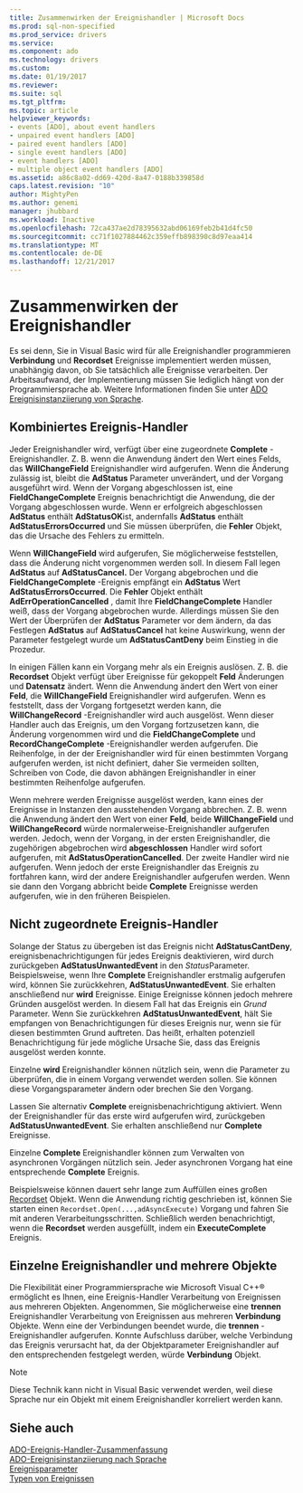 ```yaml
---
title: Zusammenwirken der Ereignishandler | Microsoft Docs
ms.prod: sql-non-specified
ms.prod_service: drivers
ms.service: 
ms.component: ado
ms.technology: drivers
ms.custom: 
ms.date: 01/19/2017
ms.reviewer: 
ms.suite: sql
ms.tgt_pltfrm: 
ms.topic: article
helpviewer_keywords:
- events [ADO], about event handlers
- unpaired event handlers [ADO]
- paired event handlers [ADO]
- single event handlers [ADO]
- event handlers [ADO]
- multiple object event handlers [ADO]
ms.assetid: a86c8a02-dd69-420d-8a47-0188b339858d
caps.latest.revision: "10"
author: MightyPen
ms.author: genemi
manager: jhubbard
ms.workload: Inactive
ms.openlocfilehash: 72ca437ae2d78395632abd06169feb2b41d4fc50
ms.sourcegitcommit: cc71f1027884462c359effb898390c8d97eaa414
ms.translationtype: MT
ms.contentlocale: de-DE
ms.lasthandoff: 12/21/2017
---
```

# <a name="how-event-handlers-work-together"></a>Zusammenwirken der Ereignishandler
Es sei denn, Sie in Visual Basic wird für alle Ereignishandler programmieren **Verbindung** und **Recordset** Ereignisse implementiert werden müssen, unabhängig davon, ob Sie tatsächlich alle Ereignisse verarbeiten. Der Arbeitsaufwand, der Implementierung müssen Sie lediglich hängt von der Programmiersprache ab. Weitere Informationen finden Sie unter [ADO Ereignisinstanziierung von Sprache](../../../ado/guide/data/ado-event-instantiation-by-language.md).  
  
## <a name="paired-event-handlers"></a>Kombiniertes Ereignis-Handler  
 Jeder Ereignishandler wird, verfügt über eine zugeordnete **Complete** -Ereignishandler. Z. B. wenn die Anwendung ändert den Wert eines Felds, das **WillChangeField** Ereignishandler wird aufgerufen. Wenn die Änderung zulässig ist, bleibt die **AdStatus** Parameter unverändert, und der Vorgang ausgeführt wird. Wenn der Vorgang abgeschlossen ist, eine **FieldChangeComplete** Ereignis benachrichtigt die Anwendung, die der Vorgang abgeschlossen wurde. Wenn er erfolgreich abgeschlossen **AdStatus** enthält **AdStatusOK**ist, andernfalls **AdStatus** enthält **AdStatusErrorsOccurred** und Sie müssen überprüfen, die **Fehler** Objekt, das die Ursache des Fehlers zu ermitteln.  
  
 Wenn **WillChangeField** wird aufgerufen, Sie möglicherweise feststellen, dass die Änderung nicht vorgenommen werden soll. In diesem Fall legen **AdStatus** auf **AdStatusCancel.** Der Vorgang abgebrochen und die **FieldChangeComplete** -Ereignis empfängt ein **AdStatus** Wert **AdStatusErrorsOccurred**. Die **Fehler** Objekt enthält **AdErrOperationCancelled** , damit Ihre **FieldChangeComplete** Handler weiß, dass der Vorgang abgebrochen wurde. Allerdings müssen Sie den Wert der Überprüfen der **AdStatus** Parameter vor dem ändern, da das Festlegen **AdStatus** auf **AdStatusCancel** hat keine Auswirkung, wenn der Parameter festgelegt wurde um **AdStatusCantDeny** beim Einstieg in die Prozedur.  
  
 In einigen Fällen kann ein Vorgang mehr als ein Ereignis auslösen. Z. B. die **Recordset** Objekt verfügt über Ereignisse für gekoppelt **Feld** Änderungen und **Datensatz** ändert. Wenn die Anwendung ändert den Wert von einer **Feld**, die **WillChangeField** Ereignishandler wird aufgerufen. Wenn es feststellt, dass der Vorgang fortgesetzt werden kann, die **WillChangeRecord** -Ereignishandler wird auch ausgelöst. Wenn dieser Handler auch das Ereignis, um den Vorgang fortzusetzen kann, die Änderung vorgenommen wird und die **FieldChangeComplete** und **RecordChangeComplete** -Ereignishandler werden aufgerufen. Die Reihenfolge, in der der Ereignishandler wird für einen bestimmten Vorgang aufgerufen werden, ist nicht definiert, daher Sie vermeiden sollten, Schreiben von Code, die davon abhängen Ereignishandler in einer bestimmten Reihenfolge aufgerufen.  
  
 Wenn mehrere werden Ereignisse ausgelöst werden, kann eines der Ereignisse in Instanzen den ausstehenden Vorgang abbrechen. Z. B. wenn die Anwendung ändert den Wert von einer **Feld**, beide **WillChangeField** und **WillChangeRecord** würde normalerweise-Ereignishandler aufgerufen werden. Jedoch, wenn der Vorgang, in der ersten Ereignishandler, die zugehörigen abgebrochen wird **abgeschlossen** Handler wird sofort aufgerufen, mit **AdStatusOperationCancelled**. Der zweite Handler wird nie aufgerufen. Wenn jedoch der erste Ereignishandler das Ereignis zu fortfahren kann, wird der andere Ereignishandler aufgerufen werden. Wenn sie dann den Vorgang abbricht beide **Complete** Ereignisse werden aufgerufen, wie in den früheren Beispielen.  
  
## <a name="unpaired-event-handlers"></a>Nicht zugeordnete Ereignis-Handler  
 Solange der Status zu übergeben ist das Ereignis nicht **AdStatusCantDeny**, ereignisbenachrichtigungen für jedes Ereignis deaktivieren, wird durch zurückgeben **AdStatusUnwantedEvent** in den *Status*Parameter. Beispielsweise, wenn Ihre **Complete** Ereignishandler erstmalig aufgerufen wird, können Sie zurückkehren, **AdStatusUnwantedEvent**. Sie erhalten anschließend nur **wird** Ereignisse. Einige Ereignisse können jedoch mehrere Gründen ausgelöst werden. In diesem Fall hat das Ereignis ein *Grund* Parameter. Wenn Sie zurückkehren **AdStatusUnwantedEvent**, hält Sie empfangen von Benachrichtigungen für dieses Ereignis nur, wenn sie für diesen bestimmten Grund auftreten. Das heißt, erhalten potenziell Benachrichtigung für jede mögliche Ursache Sie, dass das Ereignis ausgelöst werden konnte.  
  
 Einzelne **wird** Ereignishandler können nützlich sein, wenn die Parameter zu überprüfen, die in einem Vorgang verwendet werden sollen. Sie können diese Vorgangsparameter ändern oder brechen Sie den Vorgang.  
  
 Lassen Sie alternativ **Complete** ereignisbenachrichtigung aktiviert. Wenn der Ereignishandler für das erste wird aufgerufen wird, zurückgeben **AdStatusUnwantedEvent**. Sie erhalten anschließend nur **Complete** Ereignisse.  
  
 Einzelne **Complete** Ereignishandler können zum Verwalten von asynchronen Vorgängen nützlich sein. Jeder asynchronen Vorgang hat eine entsprechende **Complete** Ereignis.  
  
 Beispielsweise können dauert sehr lange zum Auffüllen eines großen [Recordset](../../../ado/reference/ado-api/recordset-object-ado.md) Objekt. Wenn die Anwendung richtig geschrieben ist, können Sie starten einen `Recordset.Open(...,adAsyncExecute)` Vorgang und fahren Sie mit anderen Verarbeitungsschritten. Schließlich werden benachrichtigt, wenn die **Recordset** werden ausgefüllt, indem ein **ExecuteComplete** Ereignis.  
  
## <a name="single-event-handlers-and-multiple-objects"></a>Einzelne Ereignishandler und mehrere Objekte  
 Die Flexibilität einer Programmiersprache wie Microsoft Visual C++® ermöglicht es Ihnen, eine Ereignis-Handler Verarbeitung von Ereignissen aus mehreren Objekten. Angenommen, Sie möglicherweise eine **trennen** Ereignishandler Verarbeitung von Ereignissen aus mehreren **Verbindung** Objekte. Wenn eine der Verbindungen beendet wurde, die **trennen** -Ereignishandler aufgerufen. Konnte Aufschluss darüber, welche Verbindung das Ereignis verursacht hat, da der Objektparameter Ereignishandler auf den entsprechenden festgelegt werden, würde **Verbindung** Objekt.  
  
> [!NOTE]
>  Diese Technik kann nicht in Visual Basic verwendet werden, weil diese Sprache nur ein Objekt mit einem Ereignishandler korreliert werden kann.  
  
## <a name="see-also"></a>Siehe auch  
 [ADO-Ereignis-Handler-Zusammenfassung](../../../ado/guide/data/ado-event-handler-summary.md)   
 [ADO-Ereignisinstanziierung nach Sprache](../../../ado/guide/data/ado-event-instantiation-by-language.md)   
 [Ereignisparameter](../../../ado/guide/data/event-parameters.md)   
 [Typen von Ereignissen](../../../ado/guide/data/types-of-events.md)

